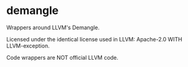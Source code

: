 # demangle
Wrappers around LLVM's Demangle.

Licensed under the identical license used in LLVM: Apache-2.0 WITH LLVM-exception.

Code wrappers are NOT official LLVM code.
